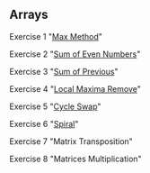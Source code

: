 ## Arrays
Exercise 1 "[Max Method](https://github.com/pp8a/Java_Basics_ENG/tree/main/Arrays/max)"

Exercise 2 "[Sum of Even Numbers](https://github.com/pp8a/Java_Basics_ENG/tree/main/Arrays/sum-of-even-numbers)"

Exercise 3 "[Sum of Previous](https://github.com/pp8a/Java_Basics_ENG/tree/main/Arrays/sum-of-previous)"

Exercise 4 "[Local Maxima Remove](https://github.com/pp8a/Java_Basics_ENG/tree/main/Arrays/local-maxima-remove)"

Exercise 5 "[Cycle Swap](https://github.com/pp8a/Java_Basics_ENG/tree/main/Arrays/cycle-swap)"

Exercise 6 "[Spiral](https://github.com/pp8a/Java_Basics_ENG/tree/main/Arrays/spiral)"

Exercise 7 "Matrix Transposition"

Exercise 8 "Matrices Multiplication"
